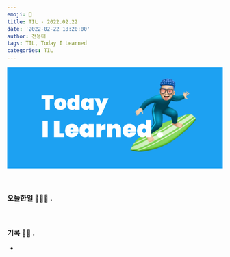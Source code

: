 ```yaml
---
emoji: 🌊
title: TIL - 2022.02.22
date: '2022-02-22 18:20:00'
author: 전용태
tags: TIL, Today I Learned
categories: TIL
---
```


![TIL.png](TIL.png)

<br />

### 오늘한일 👨🏻‍💻 .
> 
<br />

### 기록 ✍🏻 .

- 

<br />
<br />
